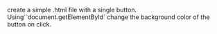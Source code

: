 create a simple .html file with a single button. Using``document.getElementById` change the background color of the button on click. 